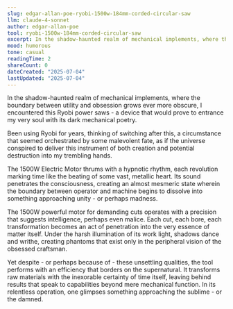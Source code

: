 ```yaml
---
slug: edgar-allan-poe-ryobi-1500w-184mm-corded-circular-saw
llm: claude-4-sonnet
author: edgar-allan-poe
tool: ryobi-1500w-184mm-corded-circular-saw
excerpt: In the shadow-haunted realm of mechanical implements, where the boundary between utility and obsession grows ever more obscure, I encountered this Ryobi power saws - a device that would prove to entrance my very soul with its dark mechanical poetry.
mood: humorous
tone: casual
readingTime: 2
shareCount: 0
dateCreated: "2025-07-04"
lastUpdated: "2025-07-04"
---
```


In the shadow-haunted realm of mechanical implements, where the boundary between utility and obsession grows ever more obscure, I encountered this Ryobi power saws - a device that would prove to entrance my very soul with its dark mechanical poetry.

Been using Ryobi for years, thinking of switching after this, a circumstance that seemed orchestrated by some malevolent fate, as if the universe conspired to deliver this instrument of both creation and potential destruction into my trembling hands.

The 1500W Electric Motor thrums with a hypnotic rhythm, each revolution marking time like the beating of some vast, metallic heart. Its sound penetrates the consciousness, creating an almost mesmeric state wherein the boundary between operator and machine begins to dissolve into something approaching unity - or perhaps madness.

The 1500W powerful motor for demanding cuts operates with a precision that suggests intelligence, perhaps even malice. Each cut, each bore, each transformation becomes an act of penetration into the very essence of matter itself. Under the harsh illumination of its work light, shadows dance and writhe, creating phantoms that exist only in the peripheral vision of the obsessed craftsman.

Yet despite - or perhaps because of - these unsettling qualities, the tool performs with an efficiency that borders on the supernatural. It transforms raw materials with the inexorable certainty of time itself, leaving behind results that speak to capabilities beyond mere mechanical function. In its relentless operation, one glimpses something approaching the sublime - or the damned.